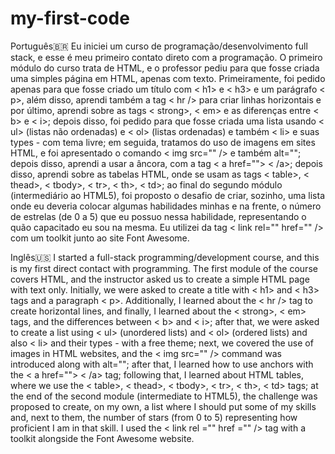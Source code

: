 # my-first-code
Português🇧🇷 Eu iniciei um curso de programação/desenvolvimento full stack, e esse é meu primeiro contato direto com a programação. O primeiro módulo do curso trata de HTML, e o professor pediu para que fosse criada uma simples página em HTML, apenas com texto. Primeiramente, foi pedido apenas para que fosse criado um título com < h1> e < h3> e um parágrafo < p>, além disso, aprendi também a tag < hr /> para criar linhas horizontais e por último, aprendi sobre as tags < strong>, < em> e as diferenças entre < b> e < i>; depois disso, foi pedido para que fosse criada uma lista usando < ul> (listas não ordenadas) e < ol> (listas ordenadas) e também < li> e suas types - com tema livre; em seguida, tratamos do uso de imagens em sites HTML, e foi apresentado o comando < img src="" /> e também alt=""; depois disso, aprendi a usar a âncora, com a tag < a href=""> < /a>; depois disso, aprendi sobre as tabelas HTML, onde se usam as tags < table>, < thead>, < tbody>, < tr>, < th>, < td>; ao final do segundo módulo (intermediário ao HTML5), foi proposto o desafio de criar, sozinho, uma lista onde eu deveria colocar algumas habilidades minhas e na frente, o número de estrelas (de 0 a 5) que eu possuo nessa habilidade, representando o quão capacitado eu sou na mesma. Eu utilizei da tag < link rel="" href="" /> com um toolkit junto ao site Font Awesome.

Inglês🇺🇸 I started a full-stack programming/development course, and this is my first direct contact with programming. The first module of the course covers HTML, and the instructor asked us to create a simple HTML page with text only. Initially, we were asked to create a title with < h1> and < h3> tags and a paragraph < p>. Additionally, I learned about the < hr /> tag to create horizontal lines, and finally, I learned about the < strong>, < em> tags, and the differences between < b> and < i>; after that, we were asked to create a list using < ul> (unordered lists) and < ol> (ordered lists) and also < li> and their types - with a free theme; next, we covered the use of images in HTML websites, and the < img src="" /> command was introduced along with alt=""; after that, I learned how to use anchors with the < a href=""> < /a> tag; following that, I learned about HTML tables, where we use the < table>, < thead>, < tbody>, < tr>, < th>, < td> tags; at the end of the second module (intermediate to HTML5), the challenge was proposed to create, on my own, a list where I should put some of my skills and, next to them, the number of stars (from 0 to 5) representing how proficient I am in that skill. I used the < link rel ="" href ="" /> tag with a toolkit alongside the Font Awesome website.

